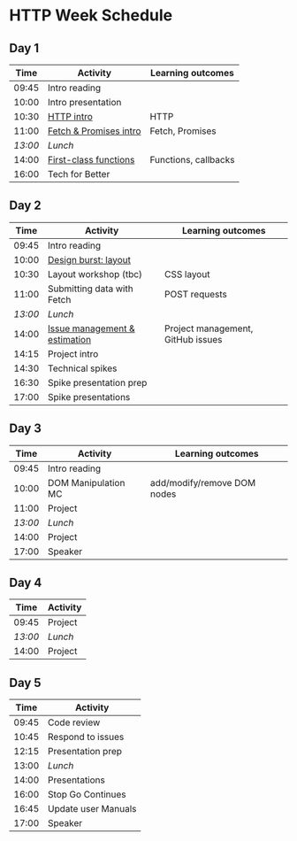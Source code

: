 # HTTP Week Schedule

## Day 1

| Time    | Activity                              | Learning outcomes    |
| ------- | ------------------------------------- | -------------------- |
| 09:45   | Intro reading                         |                      |
| 10:00   | Intro presentation                    |                      |
| 10:30   | [HTTP intro][http-intro]              | HTTP                 |
| 11:00   | [Fetch & Promises intro][fetch-intro] | Fetch, Promises      |
| _13:00_ | _Lunch_                               |                      |
| 14:00   | [First-class functions][fc-fns]       | Functions, callbacks |
| 16:00   | Tech for Better                       |                      |

[http-intro]: tbc
[fetch-intro]: https://github.com/oliverjam/learn-fetch/
[fc-fns]: https://github.com/oliverjam/first-class-functions

## Day 2

| Time    | Activity                                           | Learning outcomes                 |
| ------- | -------------------------------------------------- | --------------------------------- |
| 09:45   | Intro reading                                      |                                   |
| 10:00   | [Design burst: layout][db-layout]                  |                                   |
| 10:30   | Layout workshop (tbc)                              | CSS layout                        |
| 11:00   | Submitting data with Fetch                         | POST requests                     |
| _13:00_ | _Lunch_                                            |                                   |
| 14:00   | [Issue management & estimation][estimation-slides] | Project management, GitHub issues |
| 14:15   | Project intro                                      |                                   |
| 14:30   | Technical spikes                                   |                                   |
| 16:30   | Spike presentation prep                            |                                   |
| 17:00   | Spike presentations                                |

[db-layout]: https://docs.google.com/presentation/d/1mbzmHJ8UFGosmjwJaxOSJl-PuaQtqxzJKKU4ExGWxrg/edit#slide=id.g3d4c4019a0_1_276
[estimation-slides]: https://hackmd.io/@sofer/B1AL4V3ML#/

## Day 3

| Time    | Activity            | Learning outcomes           |
| ------- | ------------------- | --------------------------- |
| 09:45   | Intro reading       |                             |
| 10:00   | DOM Manipulation MC | add/modify/remove DOM nodes |
| 11:00   | Project             |                             |
| _13:00_ | _Lunch_             |                             |
| 14:00   | Project             |                             |
| 17:00   | Speaker             |                             |

## Day 4

| Time    | Activity |
| ------- | -------- |
| 09:45   | Project  |
| _13:00_ | _Lunch_  |
| 14:00   | Project  |

## Day 5

| Time  | Activity            |
| ----- | ------------------- |
| 09:45 | Code review         |
| 10:45 | Respond to issues   |
| 12:15 | Presentation prep   |
| 13:00 | _Lunch_             |
| 14:00 | Presentations       |
| 16:00 | Stop Go Continues   |
| 16:45 | Update user Manuals |
| 17:00 | Speaker             |
